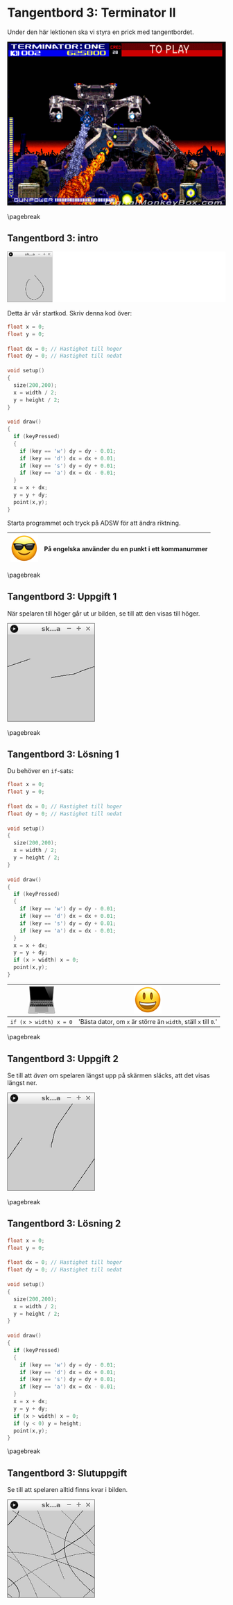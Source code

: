 # Tangentbord 3: Terminator II

Under den här lektionen ska vi styra en prick med tangentbordet.

![Terminator 2 (arkadspel)](Terminator2.jpg)

\pagebreak

## Tangentbord 3: intro

![Intro](tangentbord_3_intro.png)

Detta är vår startkod. Skriv denna kod över:

```c++
float x = 0;
float y = 0;

float dx = 0; // Hastighet till hoger
float dy = 0; // Hastighet till nedat

void setup()
{
  size(200,200);
  x = width / 2;
  y = height / 2;
}

void draw()
{
  if (keyPressed)
  {
    if (key == 'w') dy = dy - 0.01;
    if (key == 'd') dx = dx + 0.01;
    if (key == 's') dy = dy + 0.01;
    if (key == 'a') dx = dx - 0.01;
  }
  x = x + dx;
  y = y + dy;
  point(x,y);
}
```

Starta programmet och tryck på ADSW för att ändra riktning.

![Solglasögon](EmojiSunglasses.png) | På engelska använder du en punkt i ett kommanummer
:-----------------:|:-----------------------------:

\pagebreak

## Tangentbord 3: Uppgift 1

När spelaren till höger går ut ur bilden, se till att
den visas till höger.

![Uppgift 1](tangentbord_3_1.png)

\pagebreak

## Tangentbord 3: Lösning 1

Du behöver en `if`-sats:

```c++
float x = 0;
float y = 0;

float dx = 0; // Hastighet till hoger
float dy = 0; // Hastighet till nedat

void setup()
{
  size(200,200);
  x = width / 2;
  y = height / 2;
}

void draw()
{
  if (keyPressed)
  {
    if (key == 'w') dy = dy - 0.01;
    if (key == 'd') dx = dx + 0.01;
    if (key == 's') dy = dy + 0.01;
    if (key == 'a') dx = dx - 0.01;
  }
  x = x + dx;
  y = y + dy;
  if (x > width) x = 0;
  point(x,y);
}
```

![Dator](EmojiComputer.png) | ![Smiley](EmojiSmiley.png)
:-----------------:|:-----------------------------:
`if (x > width) x = 0`|'Bästa dator, om `x` är större än `width`, ställ `x` till `0`.'

\pagebreak

## Tangentbord 3: Uppgift 2

Se till att *även* om spelaren längst upp på skärmen släcks, att
det visas längst ner.

![Uppgift 2](tangentbord_3_2.png)

\pagebreak

## Tangentbord 3: Lösning 2

```c++
float x = 0;
float y = 0;

float dx = 0; // Hastighet till hoger
float dy = 0; // Hastighet till nedat

void setup()
{
  size(200,200);
  x = width / 2;
  y = height / 2;
}

void draw()
{
  if (keyPressed)
  {
    if (key == 'w') dy = dy - 0.01;
    if (key == 'd') dx = dx + 0.01;
    if (key == 's') dy = dy + 0.01;
    if (key == 'a') dx = dx - 0.01;
  }
  x = x + dx;
  y = y + dy;
  if (x > width) x = 0;
  if (y < 0) y = height;
  point(x,y);
}
```

\pagebreak

## Tangentbord 3: Slutuppgift

Se till att spelaren alltid finns kvar i bilden.

![End Assignment](tangentbord_3_slutuppgift.png)
